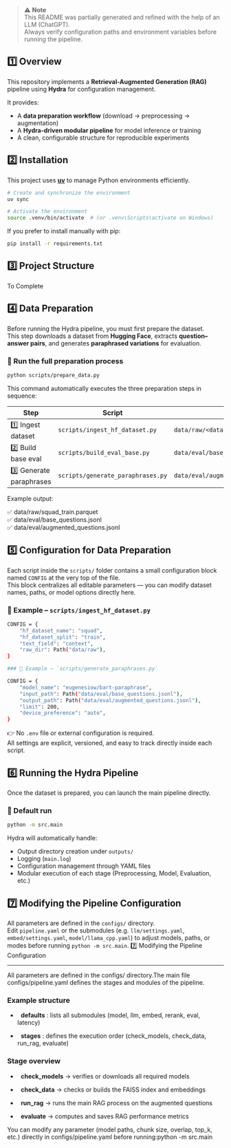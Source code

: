 > ⚠️ **Note**  
> This README was partially generated and refined with the help of an LLM (ChatGPT).  
> Always verify configuration paths and environment variables before running the pipeline.

## 1️⃣ Overview

This repository implements a **Retrieval-Augmented Generation (RAG)** pipeline using **Hydra** for configuration management.

It provides:
- A **data preparation workflow** (download → preprocessing → augmentation)
- A **Hydra-driven modular pipeline** for model inference or training
- A clean, configurable structure for reproducible experiments
## 2️⃣ Installation

This project uses **[uv](https://github.com/astral-sh/uv)** to manage Python environments efficiently.

```bash
# Create and synchronize the environment
uv sync

# Activate the environment
source .venv/bin/activate  # (or .venv\Scripts\activate on Windows)
```
If you prefer to install manually with pip:
```bash
pip install -r requirements.txt
```
## 3️⃣ Project Structure

To Complete 
## 4️⃣ Data Preparation

Before running the Hydra pipeline, you must first prepare the dataset.  
This step downloads a dataset from **Hugging Face**, extracts **question–answer pairs**, and generates **paraphrased variations** for evaluation.

### 🔹 Run the full preparation process
```bash
python scripts/prepare_data.py
```
This command automatically executes the three preparation steps in sequence:

| Step | Script | Output |
|------|---------|--------|
| 1️⃣ Ingest dataset | `scripts/ingest_hf_dataset.py` | `data/raw/<dataset>_<split>.parquet` |
| 2️⃣ Build base eval | `scripts/build_eval_base.py` | `data/eval/base_questions.jsonl` |
| 3️⃣ Generate paraphrases | `scripts/generate_paraphrases.py` | `data/eval/augmented_questions.jsonl` |

Example output:

✅ data/raw/squad_train.parquet  
✅ data/eval/base_questions.jsonl  
✅ data/eval/augmented_questions.jsonl
## 5️⃣ Configuration for Data Preparation

Each script inside the `scripts/` folder contains a small configuration block named `CONFIG` at the very top of the file.  
This block centralizes all editable parameters — you can modify dataset names, paths, or model options directly here.

### 🔹 Example – `scripts/ingest_hf_dataset.py`
```bash
CONFIG = {
    "hf_dataset_name": "squad",
    "hf_dataset_split": "train",
    "text_field": "context",
    "raw_dir": Path("data/raw"),
}

### 🔹 Example – `scripts/generate_paraphrases.py`

CONFIG = {
    "model_name": "eugenesiow/bart-paraphrase",
    "input_path": Path("data/eval/base_questions.jsonl"),
    "output_path": Path("data/eval/augmented_questions.jsonl"),
    "limit": 200,
    "device_preference": "auto",
}
```
👉 No `.env` file or external configuration is required.  
All settings are explicit, versioned, and easy to track directly inside each script.
## 6️⃣ Running the Hydra Pipeline

Once the dataset is prepared, you can launch the main pipeline directly.

### 🔹 Default run
```bash
python -m src.main
```
Hydra will automatically handle:
- Output directory creation under `outputs/`
- Logging (`main.log`)
- Configuration management through YAML files
- Modular execution of each stage (Preprocessing, Model, Evaluation, etc.)
## 7️⃣ Modifying the Pipeline Configuration

All parameters are defined in the `configs/` directory.  
Edit `pipeline.yaml` or the submodules (e.g. `llm/settings.yaml`, `embed/settings.yaml`, `model/llama_cpp.yaml`) to adjust models, paths, or modes before running `python -m src.main`.
7️⃣ Modifying the Pipeline Configuration

----------------------------------------

All parameters are defined in the configs/ directory.The main file configs/pipeline.yaml defines the stages and modules of the pipeline.

### Example structure

*   **defaults** : lists all submodules (model, llm, embed, rerank, eval, latency)

*   **stages** : defines the execution order (check\_models, check\_data, run\_rag, evaluate)

### Stage overview

*   **check\_models** → verifies or downloads all required models

*   **check\_data** → checks or builds the FAISS index and embeddings

*   **run\_rag** → runs the main RAG process on the augmented questions

*   **evaluate** → computes and saves RAG performance metrics

You can modify any parameter (model paths, chunk size, overlap, top\_k, etc.) directly in configs/pipeline.yaml before running:python -m src.main